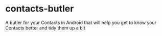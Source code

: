 # contacts-butler
A butler for your Contacts in Android that will help you get to know your Contacts better and tidy them up a bit
